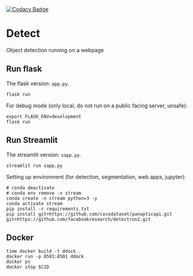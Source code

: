 [![Codacy Badge](https://app.codacy.com/project/badge/Grade/d07dcb3a023c406880e15652d4b2f256)](https://www.codacy.com/gl/colasri/detector/dashboard?utm_source=gitlab.com&amp;utm_medium=referral&amp;utm_content=colasri/detector&amp;utm_campaign=Badge_Grade)

# Detect

Object detection running on a webpage

## Run flask

The flask version: `app.py`.

```shell
flask run
```

For debug mode (only local, do not run on a public facing server, unsafe):

```shell
export FLASK_ENV=development
flask run
```

## Run Streamlit

The streamlit version: `sapp.py`.

```shell
streamlit run sapp.py
```

Setting up environment (for detection, segmentation, web apps, jupyter):

```shell
# conda deactivate
# conda env remove -n stream
conda create -n stream python=3 -y
conda activate stream
pip install -r requirements.txt
pip install git+https://github.com/cocodataset/panopticapi.git git+https://github.com/facebookresearch/detectron2.git
```

## Docker

```shell
time docker build -t ddock .
docker run -p 8501:8501 ddock
docker ps
docker stop $CID
```
